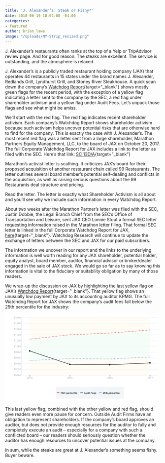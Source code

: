 ```yaml
---
title: 'J. Alexander’s: Steak or Fishy?'
date: 2018-06-19 10:02:00 -04:00
categories:
- featured
author: brian_lawe
image: "/uploads/NY-Strip_resized.png"
---
```


J. Alexander’s restaurants often ranks at the top of a Yelp or TripAdvisor review page.  And for good reason.  The steaks are excellent.  The service is outstanding, and the atmosphere is relaxed.

J. Alexander’s is a publicly traded restaurant holding company (JAX) that operates 44 restaurants in 15 states under the brand names J. Alexander, Redlands Grill, Lyndhurst Grill, and Stoney River Steakhouse.  A quick scan down the company’s [Watchdog Report](/uploads/Watchdog%20Report%20for%20J.%20Alexander's%20Holdings,%20Inc.%20-%20JAX%20(20180613).pdf){target="_blank"} shows mostly green flags for the recent period, with the exception of a yellow flag indicating a letter sent to the company by the SEC, a red flag under shareholder activism and a yellow flag under Audit Fees.  Let’s unpack those flags and see what might be amiss.

We’ll start with the red flag.  The red flag indicates recent shareholder activism.  Each company’s Watchdog Report shows shareholder activism because such activism helps uncover potential risks that are otherwise hard to find for the company.  This is exactly the case with J. Alexander’s.  The most recent red flag was a letter sent from a large shareholder, Marathon Partners Equity Management, LLC, to the board of JAX on October 20, 2017.  The full Corporate Watchdog Report for JAX includes a link to the letter as filed with the SEC.  Here’s that link:  [SC 13D/A](https://www.sec.gov/Archives/edgar/data/1353311/000092189517002472/0000921895-17-002472-index.htm){target="_blank"}

Marathon’s activist letter is scathing.  It criticizes JAX’s board for their proposed acquisition of another restaurant chain called 99 Restaurants.  The letter outlines several board member’s potential self-dealing and conflicts in the acquisition, as well as raising serious questions about the 99 Restaurants deal structure and pricing.

Read the letter.  The letter is exactly what Shareholder Activism is all about and you’ll see why we include such information in every Watchdog Report.

About two weeks after the Marathon Partner’s letter was filed with the SEC, Justin Dobbie, the Legal Branch Chief from the SEC’s Office of Transportation and Leisure, sent JAX CEO Lonnie Stout a formal SEC letter requesting information raised in the Marathon letter filing.  That formal SEC letter is linked in the full Corporate Watchdog Report for JAX, [here](https://www.sec.gov/Archives/edgar/data/1617227/000000000017039402/0000000000-17-039402-index.htm){target="_blank"}.   Watchdog Research will continue to update the exchange of letters between the SEC and JAX for our paid subscribers.

The information we uncover in our report and the links to the underlying information is well worth reading for any JAX shareholder, potential holder, equity analyst, board member, auditor, financial advisor or broker/dealer engaged in the sale of JAX stock.  We would go so far as to say knowing this information is vital to the fiduciary or suitability obligation by many of those readers.

We wrap-up the discussion on JAX by highlighting the last yellow flag on JAX’s [Watchdog Report](/uploads/Watchdog%20Report%20for%20J.%20Alexander's%20Holdings,%20Inc.%20-%20JAX%20(20180613).pdf){target="_blank"}.  That yellow flag shows an unusually low payment by JAX to its accounting auditor KPMG.  The full Watchdog Report for JAX shows the company’s audit fees fall below the 25th percentile for the industry:

![audit_fees_20180619__1617227.png](/uploads/audit_fees_20180619__1617227.png)

This last yellow flag, combined with the other yellow and red flag, should give readers even more pause for concern.  Outside Audit Firms have an obligation to represent shareholders.  If the company’s board approves an auditor, but does not provide enough resources for the auditor to fully and completely execute an audit – especially for a company with such a conflicted board – our readers should seriously question whether the auditor has enough resources to uncover potential issues at the company.

In sum, while the steaks are great at J. Alexander’s something seems fishy.  Buyer beware.